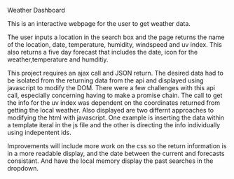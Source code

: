 Weather Dashboard

This is an interactive webpage for the user to get weather data.

The user inputs a location in the search box and the page returns the name of the location, date, temperature, humidity, windspeed and uv index. This also returns a five day forecast that includes the date, icon for the weather,temperature and humditiy.

This project requires an ajax call and JSON return. The desired data had to be isolated from the returning data from the api and displayed using javascript to modify the DOM. There were a few challenges with this api call, especially concerning having to make a promise chain. The call to get the info for the uv index was dependent on the coordinates returned from getting the local weather.
Also displayed are two differnt approaches to modifying the html with javascript. One example is inserting the data within a template iteral in the js file and the other is directing the info individually using indepentent ids.

Improvements will include more work on the css so the return information is in a more readable display, and the date between the current and forecasts consistant. And have the local memory display the past searches in the dropdown.
